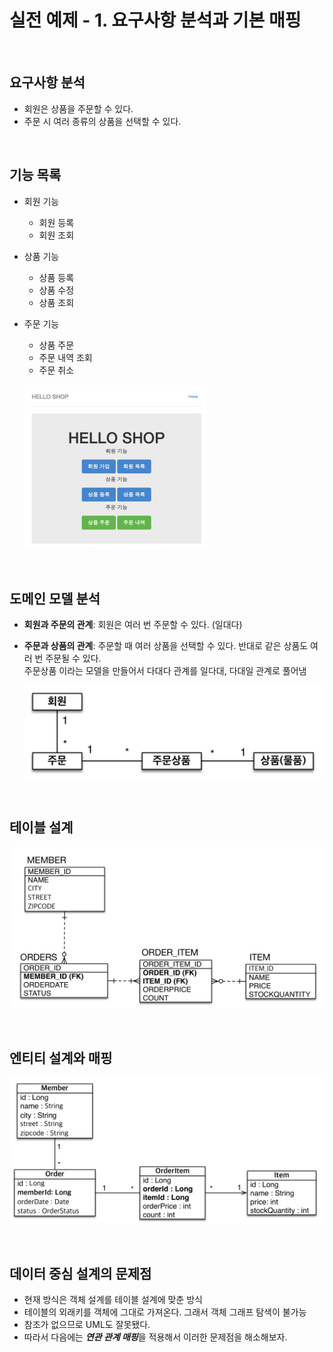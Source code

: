 # 실전 예제 - 1. 요구사항 분석과 기본 매핑

<br>

## 요구사항 분석
* 회원은 상품을 주문할 수 있다.
* 주문 시 여러 종류의 상품을 선택할 수 있다.

<br>

## 기능 목록
* 회원 기능
  * 회원 등록
  * 회원 조회
* 상품 기능
  * 상품 등록
  * 상품 수정
  * 상품 조회
* 주문 기능
  * 상품 주문
  * 주문 내역 조회
  * 주문 취소

  ![Feature list](./img/Feature%20list.PNG)

<br>

## 도메인 모델 분석
* **회원과 주문의 관계**: 회원은 여러 번 주문할 수 있다. (일대다)
* **주문과 상품의 관계**: 주문할 때 여러 상품을 선택할 수 있다. 반대로 같은 상품도 여러 번 주문될 수 있다.  
                       주문상품 이라는 모델을 만들어서 다대다 관계를 일다대, 다대일 관계로 풀어냄  

  ![Domain model analysis](./img/Domain%20model%20analysis.PNG)

<br>

## 테이블 설계
![Table design](./img/Table%20design.PNG)

<br>

## 엔티티 설계와 매핑
![Entity Design and Mapping](./img/Entity%20Design%20and%20Mapping.PNG)

<br>

## 데이터 중심 설계의 문제점
* 현재 방식은 객체 설계를 테이블 설계에 맞춘 방식
* 테이블의 외래키를 객체에 그대로 가져온다. 그래서 객체 그래프 탐색이 불가능
* 참조가 없으므로 UML도 잘못됐다.
* 따라서 다음에는 ***연관 관계 매핑***을 적용해서 이러한 문제점을 해소해보자.